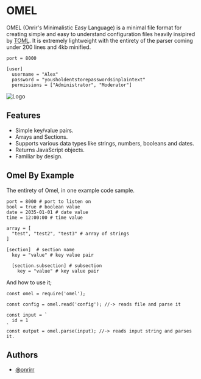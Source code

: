 # OMEL 

OMEL (Onrir's Minimalistic Easy Language) is a minimal file format for creating simple and easy to understand configuration files heavily insipired by [TOML](https://toml.io/en/). It is extremely lightweight with the entirety of the parser coming under 200 lines and 4kb minified.

```
port = 8000

[user]
  username = "Alex"
  password = "yousholdentstorepasswordsinplaintext"
  permissions = ["Administrator", "Moderator"]
```

![Logo](https://media.discordapp.net/attachments/1069307384230596658/1103750132983418890/test.png)


## Features

- Simple key/value pairs.
- Arrays and Sections.
- Supports various data types like strings, numbers, booleans and dates.
- Returns JavaScript objects.
- Familiar by design.


## Omel By Example

The entirety of Omel, in one example code sample.
```
port = 8000 # port to listen on
bool = true # boolean value
date = 2035-01-01 # date value
time = 12:00:00 # time value

array = [
  "test", "test2", "test3" # array of strings
]

[section]  # section name
  key = "value" # key value pair

  [section.subsection] # subsection
    key = "value" # key value pair
```

And how to use it;
```
const omel = require('omel');

const config = omel.read('config'); //-> reads file and parse it

const input = `
  id = 1
`
const output = omel.parse(input); //-> reads input string and parses it.
```
## Authors

- [@onrirr](https://www.github.com/onrirr)

